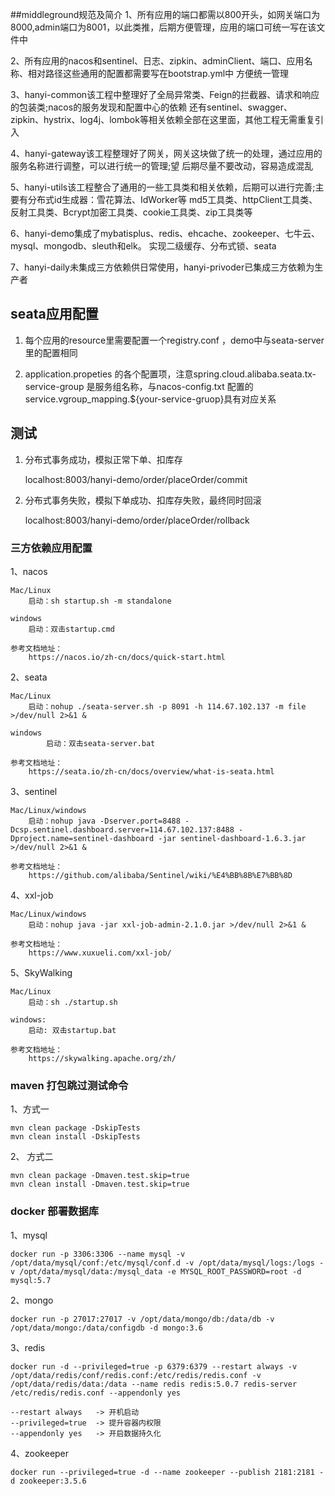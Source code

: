 ##middleground规范及简介
1、所有应用的端口都需以800开头，如网关端口为8000,admin端口为8001，以此类推，后期方便管理，应用的端口可统一写在该文件中

2、所有应用的nacos和sentinel、日志、zipkin、adminClient、端口、应用名称、相对路径这些通用的配置都需要写在bootstrap.yml中
   方便统一管理

3、hanyi-common该工程中整理好了全局异常类、Feign的拦截器、请求和响应的包装类;nacos的服务发现和配置中心的依赖
   还有sentinel、swagger、zipkin、hystrix、log4j、lombok等相关依赖全部在这里面，其他工程无需重复引入

4、hanyi-gateway该工程整理好了网关，网关这块做了统一的处理，通过应用的服务名称进行调整，可以进行统一的管理;望
   后期尽量不要改动，容易造成混乱

5、hanyi-utils该工程整合了通用的一些工具类和相关依赖，后期可以进行完善;主要有分布式id生成器：雪花算法、IdWorker等
   md5工具类、httpClient工具类、反射工具类、Bcrypt加密工具类、cookie工具类、zip工具类等

6、hanyi-demo集成了mybatisplus、redis、ehcache、zookeeper、七牛云、mysql、mongodb、sleuth和elk。
   实现二级缓存、分布式锁、seata

7、hanyi-daily未集成三方依赖供日常使用，hanyi-privoder已集成三方依赖为生产者

## seata应用配置

1. 每个应用的resource里需要配置一个registry.conf ，demo中与seata-server里的配置相同

2. application.propeties 的各个配置项，注意spring.cloud.alibaba.seata.tx-service-group 是服务组名称，与nacos-config.txt 配置的service.vgroup_mapping.${your-service-gruop}具有对应关系


## 测试

1. 分布式事务成功，模拟正常下单、扣库存

   localhost:8003/hanyi-demo/order/placeOrder/commit   

2. 分布式事务失败，模拟下单成功、扣库存失败，最终同时回滚

   localhost:8003/hanyi-demo/order/placeOrder/rollback 
   
   
### 三方依赖应用配置   
   
1、nacos
    
    Mac/Linux
        启动：sh startup.sh -m standalone
   
    windows
        启动：双击startup.cmd
   
    参考文档地址：
        https://nacos.io/zh-cn/docs/quick-start.html
   
2、seata
    
    Mac/Linux
        启动：nohup ./seata-server.sh -p 8091 -h 114.67.102.137 -m file >/dev/null 2>&1 &
    
    windows
            启动：双击seata-server.bat
    
    参考文档地址：
        https://seata.io/zh-cn/docs/overview/what-is-seata.html
    
3、sentinel

    Mac/Linux/windows
        启动：nohup java -Dserver.port=8488 -Dcsp.sentinel.dashboard.server=114.67.102.137:8488 -Dproject.name=sentinel-dashboard -jar sentinel-dashboard-1.6.3.jar >/dev/null 2>&1 &   
    
    参考文档地址：
        https://github.com/alibaba/Sentinel/wiki/%E4%BB%8B%E7%BB%8D
       
4、xxl-job

    Mac/Linux/windows
        启动：nohup java -jar xxl-job-admin-2.1.0.jar >/dev/null 2>&1 &
    
    参考文档地址：
        https://www.xuxueli.com/xxl-job/       
       
5、SkyWalking

    Mac/Linux
        启动：sh ./startup.sh
        
    windows:
        启动: 双击startup.bat    
        
    参考文档地址：
        https://skywalking.apache.org/zh/    
       
       
### maven 打包跳过测试命令
    
1、方式一
      
    mvn clean package -DskipTests    
    mvn clean install -DskipTests
    
2、 方式二
    
    mvn clean package -Dmaven.test.skip=true
    mvn clean install -Dmaven.test.skip=true


### docker 部署数据库

1、mysql

    docker run -p 3306:3306 --name mysql -v /opt/data/mysql/conf:/etc/mysql/conf.d -v /opt/data/mysql/logs:/logs -v /opt/data/mysql/data:/mysql_data -e MYSQL_ROOT_PASSWORD=root -d mysql:5.7

2、mongo

    docker run -p 27017:27017 -v /opt/data/mongo/db:/data/db -v /opt/data/mongo:/data/configdb -d mongo:3.6

3、redis
    
    docker run -d --privileged=true -p 6379:6379 --restart always -v /opt/data/redis/conf/redis.conf:/etc/redis/redis.conf -v /opt/data/redis/data:/data --name redis redis:5.0.7 redis-server /etc/redis/redis.conf --appendonly yes

    --restart always   -> 开机启动
    --privileged=true  -> 提升容器内权限
    --appendonly yes   -> 开启数据持久化   
    
4、zookeeper

    docker run --privileged=true -d --name zookeeper --publish 2181:2181 -d zookeeper:3.5.6    
    
    
    